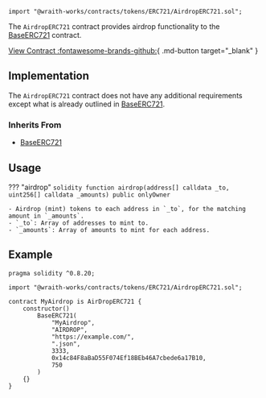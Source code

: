 ```solidity
import "@wraith-works/contracts/tokens/ERC721/AirdropERC721.sol";
```

The `AirdropERC721` contract provides airdrop functionality to the [BaseERC721](/tokens/ERC721/BaseERC721) contract.

[View Contract :fontawesome-brands-github:](https://github.com/Wraith-Works/wraith-works-contracts/blob/v0.2.0-beta/contracts/tokens/ERC721/AirdropERC721.sol){ .md-button target="_blank" }

## Implementation

The `AirdropERC721` contract does not have any additional requirements except what is already outlined in [BaseERC721](/tokens/ERC721/BaseERC721).

### Inherits From

- [BaseERC721](/tokens/ERC721/BaseERC721)

## Usage

??? "airdrop"
    ```solidity
    function airdrop(address[] calldata _to, uint256[] calldata _amounts) public onlyOwner
    ```

    - Airdrop (mint) tokens to each address in `_to`, for the matching amount in `_amounts`.
    - `_to`: Array of addresses to mint to.
    - `_amounts`: Array of amounts to mint for each address.

## Example

```solidity
pragma solidity ^0.8.20;

import "@wraith-works/contracts/tokens/ERC721/AirdropERC721.sol";

contract MyAirdrop is AirDropERC721 {
    constructor()
        BaseERC721(
            "MyAirdrop",
            "AIRDROP",
            "https://example.com/",
            ".json",
            3333,
            0x14c84F8aBaD55F074Ef18BEb46A7cbede6a17B10,
            750
        )
    {}
}
```
